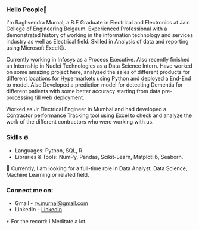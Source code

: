 ### Hello People👋

I'm Raghvendra Murnal, a B.E Graduate in Electrical and Electronics at Jain College of Engineering Belgaum. Experienced Professional with a demonstrated history of working in the information technology and services industry as well as Electrical field. Skilled in Analysis of data and reporting using Microsoft Excel😄.

Currently working in Infosys as a Process Executive. Also recently finished an Internship in Nuclei Technologies as a Data Science Intern. Have worked on some amazing project here, analyzed the sales of different products for different locations for Hypermarkets using Python and deployed a End-End to model. Also Developed a prediction model for detecting Dementia for different patients with some better accuracy starting from data pre-processing till web deployment.

Worked as Jr Electrical Engineer in Mumbai and had developed a Contractor performance Tracking tool using Excel to check and analyze the work of the different contractors who were working with us.

### Skills 🔥
- Languages: Python, SQL, R.
- Libraries & Tools: NumPy, Pandas, Scikit-Learn, Matplotlib, Seaborn.

🌱 Currently, I am looking for a full-time role in Data Analyst, Data Science, Machine Learning or related field.

### Connect me on:

- Gmail - rv.murnal@gmail.com 
- LinkedIn - <a href="https://www.linkedin.com/in/raghvendra-murnal/"> LinkedIn</a>

⚡ For the record: I Meditate a lot.

